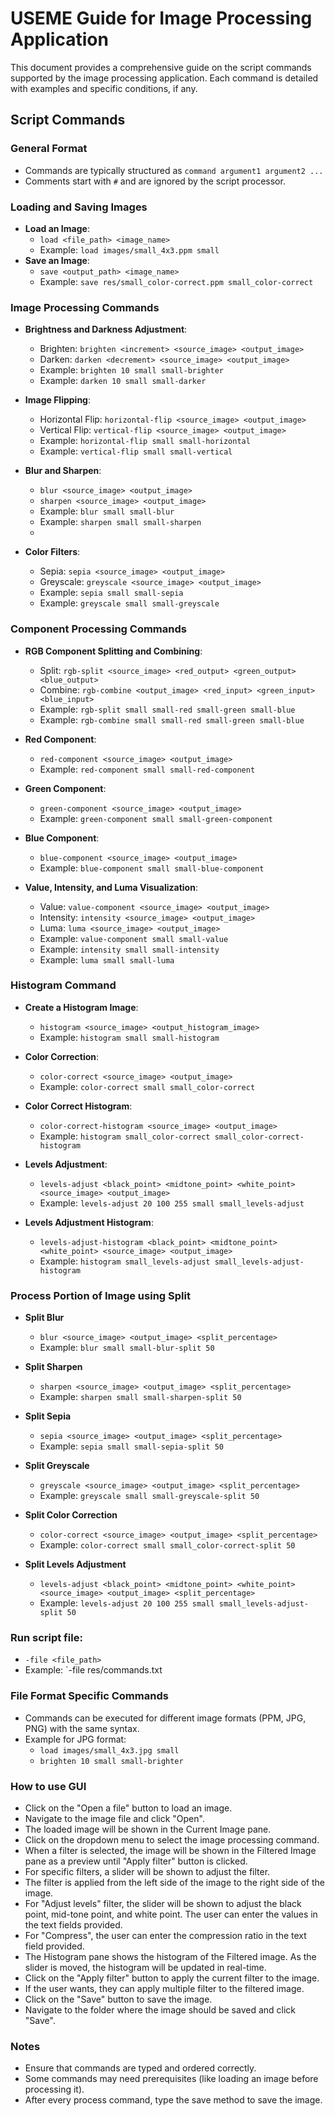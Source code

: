 # USEME Guide for Image Processing Application

This document provides a comprehensive guide on the script commands supported by the image
processing application. Each command is detailed with examples and specific conditions, if any.

## Script Commands

### General Format

- Commands are typically structured as `command argument1 argument2 ...`
- Comments start with `#` and are ignored by the script processor.

### Loading and Saving Images

- **Load an Image**:
    - `load <file_path> <image_name>`
    - Example: `load images/small_4x3.ppm small`
- **Save an Image**:
    - `save <output_path> <image_name>`
    - Example: `save res/small_color-correct.ppm small_color-correct`

### Image Processing Commands

- **Brightness and Darkness Adjustment**:
    - Brighten: `brighten <increment> <source_image> <output_image>`
    - Darken: `darken <decrement> <source_image> <output_image>`
    - Example: `brighten 10 small small-brighter`
    - Example: `darken 10 small small-darker`
  
- **Image Flipping**:
    - Horizontal Flip: `horizontal-flip <source_image> <output_image>`
    - Vertical Flip: `vertical-flip <source_image> <output_image>`
    - Example: `horizontal-flip small small-horizontal`
    - Example: `vertical-flip small small-vertical`
  
- **Blur and Sharpen**:
    - `blur <source_image> <output_image>`
    - `sharpen <source_image> <output_image>`
    - Example: `blur small small-blur`
    - Example: `sharpen small small-sharpen`
    - 
- **Color Filters**:
    - Sepia: `sepia <source_image> <output_image>`
    - Greyscale: `greyscale <source_image> <output_image>`
    - Example: `sepia small small-sepia`
    - Example: `greyscale small small-greyscale`

### Component Processing Commands

- **RGB Component Splitting and Combining**:
    - Split: `rgb-split <source_image> <red_output> <green_output> <blue_output>`
    - Combine: `rgb-combine <output_image> <red_input> <green_input> <blue_input>`
    - Example: `rgb-split small small-red small-green small-blue`
    - Example: `rgb-combine small small-red small-green small-blue`
  
- **Red Component**:
    - `red-component <source_image> <output_image>`
    - Example: `red-component small small-red-component`
- **Green Component**:
    - `green-component <source_image> <output_image>`
    - Example: `green-component small small-green-component`
- **Blue Component**:
    - `blue-component <source_image> <output_image>`
    - Example: `blue-component small small-blue-component`
  
- **Value, Intensity, and Luma Visualization**:
    - Value: `value-component <source_image> <output_image>`
    - Intensity: `intensity <source_image> <output_image>`
    - Luma: `luma <source_image> <output_image>`
    - Example: `value-component small small-value`
    - Example: `intensity small small-intensity`
    - Example: `luma small small-luma`

### Histogram Command

- **Create a Histogram Image**:
    - `histogram <source_image> <output_histogram_image>`
    - Example: `histogram small small-histogram`
  
- **Color Correction**:
  - `color-correct <source_image> <output_image>`
  - Example: `color-correct small small_color-correct`
  
- **Color Correct Histogram**:
  - `color-correct-histogram <source_image> <output_image>`
  - Example: `histogram small_color-correct small_color-correct-histogram`
  
- **Levels Adjustment**:
  - `levels-adjust <black_point> <midtone_point> <white_point> <source_image> <output_image>`
  - Example: `levels-adjust 20 100 255 small small_levels-adjust`

- **Levels Adjustment Histogram**:
  - `levels-adjust-histogram <black_point> <midtone_point> <white_point> <source_image> <output_image>`
  - Example: `histogram small_levels-adjust small_levels-adjust-histogram`

### Process Portion of Image using Split

- **Split Blur**
    - `blur <source_image> <output_image> <split_percentage>`
    - Example: `blur small small-blur-split 50`

- **Split Sharpen**
  - `sharpen <source_image> <output_image> <split_percentage>`
  - Example: `sharpen small small-sharpen-split 50`

- **Split Sepia**
  - `sepia <source_image> <output_image> <split_percentage>`
  - Example: `sepia small small-sepia-split 50`

- **Split Greyscale**
  - `greyscale <source_image> <output_image> <split_percentage>`
  - Example: `greyscale small small-greyscale-split 50`

- **Split Color Correction**
  - `color-correct <source_image> <output_image> <split_percentage>`
  - Example: `color-correct small small_color-correct-split 50`

- **Split Levels Adjustment**
  - `levels-adjust <black_point> <midtone_point> <white_point> <source_image> <output_image> <split_percentage>`
  - Example: `levels-adjust 20 100 255 small small_levels-adjust-split 50`

### Run script file:
  - `-file <file_path>`
  - Example: `-file res/commands.txt

### File Format Specific Commands

- Commands can be executed for different image formats (PPM, JPG, PNG) with the same syntax.
- Example for JPG format:
    - `load images/small_4x3.jpg small`
    - `brighten 10 small small-brighter`

### How to use GUI 

- Click on the "Open a file" button to load an image. 
- Navigate to the image file and click "Open".
- The loaded image will be shown in the Current Image pane.
- Click on the dropdown menu to select the image processing command.
- When a filter is selected, the image will be shown in the Filtered Image pane as a preview until
  "Apply filter" button is clicked.
- For specific filters, a slider will be shown to adjust the filter.
- The filter is applied from the left side of the image to the right side of the image.
- For "Adjust levels" filter, the slider will be shown to adjust the black point, mid-tone point, 
  and white point. The user can enter the values in the text fields provided.
- For "Compress", the user can enter the compression ratio in the text field provided.
- The Histogram pane shows the histogram of the Filtered image. As the slider is moved, the 
  histogram will be updated in real-time.
- Click on the "Apply filter" button to apply the current filter to the image.
- If the user wants, they can apply multiple filter to the filtered image.
- Click on the "Save" button to save the image.
- Navigate to the folder where the image should be saved and click "Save".


### Notes

- Ensure that commands are typed and ordered correctly.
- Some commands may need prerequisites (like loading an image before processing it).
- After every process command, type the save method to save the image.




